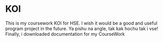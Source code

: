 # KOI
This is my coursework KOI for HSE. I wish it would be a good and useful program project in the future. Ya pishu na angle, tak kak hochu tak i vse!  
Finally, i downloaded documentation for my CourseWork
